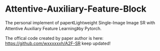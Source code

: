 # Attentive-Auxiliary-Feature-Block
The personal implement of paper《Lightweight Single-Image Image SR with Attentive Auxiliary Feature Learning》by Pytorch.

The offical code created by paper author is here: https://github.com/wxxxxxxh/A2F-SR
keep updated!
